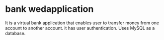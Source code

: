 # bank wedapplication
It is a virtual bank application that enables user to transfer money from one account to another account. 
it has user authentication.
Uses MySQL as a database.

